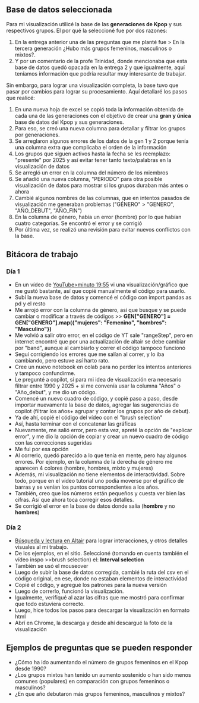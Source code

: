 ## Base de datos seleccionada 

Para mi visualización utilicé la base de las **generaciones de Kpop** y sus respectivos grupos. El por qué la seleccioné fue por dos razones: 
1.	En la entrega anterior una de las preguntas que me planté fue > En la tercera generación ¿Hubo más grupos femeninos, masculinos o mixtos?. 
2.	Y por un comentario de la profe Trinidad, donde mencionaba que esta base de datos quedó opacada en la entrega 2 y que igualmente, aquí teníamos información que podría resultar muy interesante de trabajar. 

Sin embargo, para lograr una visualización completa, la base tuvo que pasar por cambios para lograr su procesamiento. Aquí detallaré los pasos que realicé: 
1.	En una nueva hoja de excel se copió toda la información obtenida de cada una de las generaciones con el objetivo de crear una **gran y única** base de datos del Kpop y sus generaciones. 
2.	Para eso, se creó una nueva columna para detallar y filtrar los grupos por generaciones. 
3.	Se arreglaron algunos errores de los datos de la gen 1 y 2 porque tenía una columna extra que complicaba el orden de la información 
4.	Los grupos que siguen activos hasta la fecha se les reemplazo: "presente" por 2025 y así evitar tener tanto texto/palabras en la visualización de datos
5.	Se arregló un error en la columna del número de los miembros
6.	Se añadió una nueva columna, "PERIODO" para otra posible visualización de datos para mostrar si los grupos duraban más antes o ahora
7.	Cambié algunos nombres de las columnas, que en intentos pasados de visualización me generaban problemas ("GÉNERO" > "GENERO", "AÑO_DEBUT", "AÑO_FIN")
8.	En la columna de género, había un error (hombre) por lo que habían cuatro categorías. Se encontró el error y se corrigió 
9.	Por última vez, se realizó una revisión para evitar nuevos conflictos con la base. 

## Bitácora de trabajo 
### Día 1
- En un vídeo de [YouTube>minuto 19:55](https://www.youtube.com/watch?v=cKWPg4ukg3Q&list=PLmb4BKXLetJBQa_M8mvvN51KoiN3nJ1h1&index=1&ab_channel=SimplificandoDatos) vi una visualización/gráfico que me gustó bastante, así que copié manualmente el código para usarlo.
- Subí la nueva base de datos y comencé el código con import pandas as pd y el resto 
- Me arrojó error con la columna de género, así que busque y se puede cambiar o modificar a través de códigos >> **GEN["GENERO"] = GEN["GENERO"].map({"mujeres": "Femenino", "hombres": "Masculino"})**
- Me volvió a salir otro error, en el código de YT sale "rangeStep", pero en internet encontré que por una actualización de altair se debe cambiar por "band", aunque al cambiarlo y correr el código tampoco funcionó
- Seguí corrigiendo los errores que me salían al correr, y lo iba cambiando, pero estuve así harto rato.
- Cree un nuevo notebook en colab para no perder los intentos anteriores y tampoco confundirme. 
- Le pregunté a copilot, sí para mi idea de visualización era necesario filtrar entre 1990 y 2025 + si me convenía usar la columna "Años" o "Año_debut", y me dio un código.
- Comencé un nuevo cuadro de código, y copié paso a paso, desde importar nuevamente la base de datos, agregar las sugerencias de copilot (filtrar los años+ agrupar y contar los grupos por año de debut). 
- Ya de ahí, copié el código del vídeo con el "brush selection"
- Así, hasta terminar con el concatenar las gráficas 
- Nuevamente, me salió error, pero esta vez, apreté la opción de "explicar error", y me dio la opción de copiar y crear un nuevo cuadro de código con las correcciones sugeridas
- Me fui por esa opción 
- Al correrlo, quedó parecido a lo que tenía en mente, pero hay algunos errores. Por ejemplo, en la columna de la derecha de género me aparecen 4 colores (hombre, hombres, mixto y mujeres)
- Además, mi visualización no tiene elementos de interactividad. Sobre todo, porque en el vídeo tutorial uno podía moverse por el gráfico de barras y se venían los puntos correspondientes a los años. 
- También, creo que los números están pequeños y cuesta ver bien las cifras. Así que ahora toca corregir esos detalles. 
- Se corrigió el error en la base de datos donde salía (**hombre** y no **hombres**)

### Día 2

- [Búsqueda y lectura en Altair](https://altair-viz.github.io/altair-tutorial/notebooks/06-Selections.html) para lograr interacciones, y otros detalles visuales al mi trabajo. 
- De los ejemplos, en el sitio. Seleccioné (tomando en cuenta también el vídeo inspo >>brush selection) el: **Interval selection** 
- También se usó el mouseover 
- Luego de subir la base de datos corregida, cambié la ruta del csv en el código original, en ese, donde no estaban elementos de interactividad 
- Copié el código, y agregué los patrones para la nueva versión 
- Luego de correrlo, funcionó la visualización. 
- Igualmente, verifiqué al azar las cifras que me mostró para confirmar que todo estuviera correcto. 
- Luego, hice todos los pasos para descargar la visualización en formato html 
- Abrí en Chrome, la descarga y desde ahí descargué la foto de la visualización

## Ejemplos de preguntas que se pueden responder 

- ¿Cómo ha ido aumentando el número de grupos femeninos en el Kpop desde 1990? 
- ¿Los grupos mixtos han tenido un aumento sostenido o han sido menos comunes (populares) en comparación con grupos femeninos o masculinos? 
- ¿En que año debutaron más grupos femeninos, masculinos y mixtos? 
